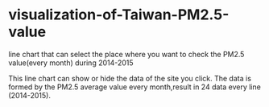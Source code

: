 # visualization-of-Taiwan-PM2.5-value
line chart that can select the place where you want to check the PM2.5 value(every month) during 2014-2015


This line chart can show or hide the data of the site you click.
The data is formed by the PM2.5 average value every month,result in 24 data every line (2014-2015).

